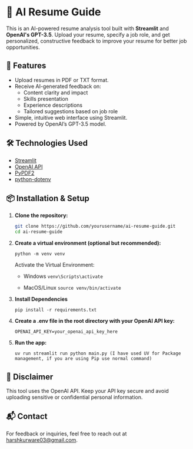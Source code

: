 # 📄 AI Resume Guide

This is an AI-powered resume analysis tool built with **Streamlit** and **OpenAI's GPT-3.5**. Upload your resume, specify a job role, and get personalized, constructive feedback to improve your resume for better job opportunities.

## 🚀 Features

- Upload resumes in PDF or TXT format.
- Receive AI-generated feedback on:
  - Content clarity and impact
  - Skills presentation
  - Experience descriptions
  - Tailored suggestions based on job role
- Simple, intuitive web interface using Streamlit.
- Powered by OpenAI’s GPT-3.5 model.

## 🛠️ Technologies Used

- [Streamlit](https://streamlit.io/)
- [OpenAI API](https://platform.openai.com/)
- [PyPDF2](https://pypi.org/project/PyPDF2/)
- [python-dotenv](https://pypi.org/project/python-dotenv/)

## 📦 Installation & Setup

1. **Clone the repository:**
   ```bash
   git clone https://github.com/yourusername/ai-resume-guide.git
   cd ai-resume-guide
   ```
2. **Create a virtual environment (optional but recommended):**

   ```
   python -m venv venv
   ```
   Activate the Virtual Environment:

   - Windows
   ```venv\Scripts\activate```
  
   - MacOS/Linux
   ```source venv/bin/activate```

3. **Install Dependencies**

   ```
   pip install -r requirements.txt
   ```
4. **Create a .env file in the root directory with your OpenAI API key:**
   ```
   OPENAI_API_KEY=your_openai_api_key_here
   ```

6. **Run the app:**
   ```
   uv run streamlit run python main.py (I have used UV for Package management, if you are using Pip use normal command)
   ```

## 🔐 Disclaimer
   This tool uses the OpenAI API. Keep your API key secure and avoid uploading sensitive or confidential personal information.

## 📬 Contact
   For feedback or inquiries, feel free to reach out at harshkurware03@gmail.com.
